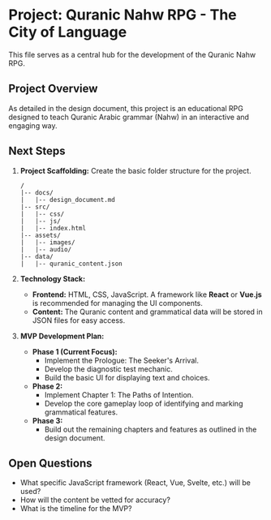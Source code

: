 # Project: Quranic Nahw RPG - The City of Language

This file serves as a central hub for the development of the Quranic Nahw RPG.

## Project Overview

As detailed in the design document, this project is an educational RPG designed to teach Quranic Arabic grammar (Nahw) in an interactive and engaging way.

## Next Steps

1.  **Project Scaffolding:** Create the basic folder structure for the project.
    ```
    /
    |-- docs/
    |   |-- design_document.md
    |-- src/
    |   |-- css/
    |   |-- js/
    |   |-- index.html
    |-- assets/
    |   |-- images/
    |   |-- audio/
    |-- data/
    |   |-- quranic_content.json
    ```
2.  **Technology Stack:**
    *   **Frontend:** HTML, CSS, JavaScript. A framework like **React** or **Vue.js** is recommended for managing the UI components.
    *   **Content:** The Quranic content and grammatical data will be stored in JSON files for easy access.

3.  **MVP Development Plan:**
    *   **Phase 1 (Current Focus):**
        *   Implement the Prologue: The Seeker's Arrival.
        *   Develop the diagnostic test mechanic.
        *   Build the basic UI for displaying text and choices.
    *   **Phase 2:**
        *   Implement Chapter 1: The Paths of Intention.
        *   Develop the core gameplay loop of identifying and marking grammatical features.
    *   **Phase 3:**
        *   Build out the remaining chapters and features as outlined in the design document.

## Open Questions

*   What specific JavaScript framework (React, Vue, Svelte, etc.) will be used?
*   How will the content be vetted for accuracy?
*   What is the timeline for the MVP?

